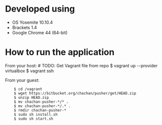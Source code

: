 # Developed using

* OS Yosemite 10.10.4
* Brackets 1.4
* Google Chrome 44 (64-bit)

# How to run the application

From your host:
        # TODO: Get Vagrant file from repo
        $ vagrant up --provider virtualbox
        $ vagrant ssh

From your guest:

        $ cd /vagrant
        $ wget https://bitbucket.org/chachan/pusher/get/HEAD.zip
        $ unzip HEAD.zip
        $ mv chachan-pusher-*/* .
        $ mv chachan-pusher-*/.* .
        $ rmdir chachan-pusher-*
        $ sudo sh install.sh
        $ sudo sh start.sh